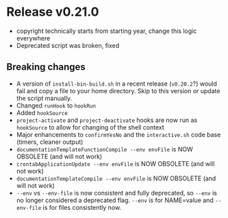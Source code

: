 # Release v0.21.0

- copyright technically starts from starting year, change this logic everywhere
- Deprecated script was broken, fixed

## Breaking changes

- A version of `install-bin-build.sh` in a recent release (`v0.20.2`?) would fail and copy a file to your home directory. Skip to this version or update the script manually.
- Changed `runHook` to `hookRun`
- Added `hookSource`
- `project-activate` and `project-deactivate` hooks are now run as `hookSource` to allow for changing of the shell context
- Major enhancements to `confirmYesNo` and the `interactive.sh` code base (timers, cleaner output)
- `documentationTemplateFunctionCompile --env envFile` is NOW OBSOLETE (and will not work)
- `crontabApplicationUpdate --env envFile` is NOW OBSOLETE (and will not work)
- `documentationTemplateCompile --env envFile` is NOW OBSOLETE (and will not work)
- ` --env ` vs ` --env-file ` is now consistent and fully deprecated, so `--env` is no longer considered a deprecated flag. `--env` is for NAME=value and `--env-file` is for files consistently now.
